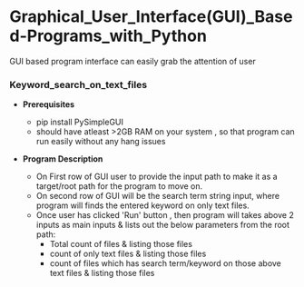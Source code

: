 # Graphical_User_Interface(GUI)_Based-Programs_with_Python
GUI based program interface can easily grab the attention of user

### **Keyword_search_on_text_files**

  - **Prerequisites**
    - pip install PySimpleGUI
    - should have atleast >2GB RAM on your system , so that program can run easily without any hang issues
    
  - **Program Description**
    - On First row of GUI user to provide the input path to make it as a target/root path for the program to move on.
    - On second row of GUI will be the search term string input, where program will finds the entered keyword on only text files.
    - Once user has clicked 'Run' button , then program will takes above 2 inputs as main inputs & lists out the below parameters from the root path:
      - Total count of files & listing those files
      - count of only text files & listing those files
      - count of files which has search term/keyword on those above text files & listing those files
     
    
  

